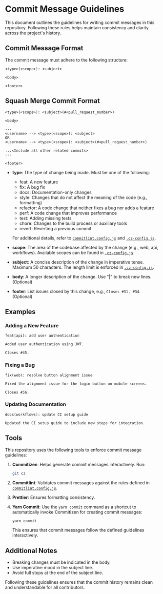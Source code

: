 # Commit Message Guidelines

This document outlines the guidelines for writing commit messages in this
repository. Following these rules helps maintain consistency and clarity across
the project's history.

## Commit Message Format

The commit message must adhere to the following structure:

```gitcommit
<type>(<scope>): <subject>

<body>

<footer>
```

## Squash Merge Commit Format

```gitcommit
<type>(<scope>): <subject>(#<pull_request_number>)

<body>

---
<username> --> <type>(<scope>): <subject>
OR
<username> --> <type>(<scope>): <subject>(#<pull_request_number>)

...<Include all other related commits>
---

<footer>
```

- **type**: The type of change being made. Must be one of the following:
  - feat: A new feature
  - fix: A bug fix
  - docs: Documentation-only changes
  - style: Changes that do not affect the meaning of the code (e.g., formatting)
  - refactor: A code change that neither fixes a bug nor adds a feature
  - perf: A code change that improves performance
  - test: Adding missing tests
  - chore: Changes to the build process or auxiliary tools
  - revert: Reverting a previous commit

  For additional details, refer to
  [`commitlint.config.js`](../commitlint.config.js) and
  [`.cz-config.js`](../.cz-config.js).

- **scope**: The area of the codebase affected by the change (e.g., web, api,
  workflows). Available scopes can be found in
  [`.cz-config.js`](../.cz-config.js).
- **subject**: A concise description of the change in imperative tense. Maximum
  50 characters. The length limit is enforced in
  [`.cz-config.js`](../.cz-config.js).
- **body**: A longer description of the change. Use "|" to break new lines.
  (Optional)
- **footer**: List issues closed by this change, e.g., `Closes #31, #34`.
  (Optional)

## Examples

### Adding a New Feature

```
feat(api): add user authentication

Added user authentication using JWT.

Closes #45.
```

### Fixing a Bug

```
fix(web): resolve button alignment issue

Fixed the alignment issue for the login button on mobile screens.

Closes #56.
```

### Updating Documentation

```
docs(workflows): update CI setup guide

Updated the CI setup guide to include new steps for integration.
```

## Tools

This repository uses the following tools to enforce commit message guidelines:

1. **Commitizen**: Helps generate commit messages interactively. Run:

   ```sh
   git cz
   ```

2. **Commitlint**: Validates commit messages against the rules defined in
   [`commitlint.config.js`](../commitlint.config.js).

3. **Prettier**: Ensures formatting consistency.

4. **Yarn Commit**: Use the `yarn commit` command as a shortcut to automatically
   invoke Commitizen for creating commit messages:
   ```sh
   yarn commit
   ```
   This ensures that commit messages follow the defined guidelines
   interactively.

## Additional Notes

- Breaking changes must be indicated in the body.
- Use imperative mood in the subject line.
- Avoid full stops at the end of the subject line.

Following these guidelines ensures that the commit history remains clean and
understandable for all contributors.
